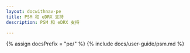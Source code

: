 ```yaml
---
layout: docwithnav-pe
title: PSM 和 eDRX 支持
description: PSM 和 eDRX 支持

---
```


{% assign docsPrefix = "pe/" %}
{% include docs/user-guide/psm.md %}
